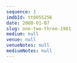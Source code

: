 ```yaml
---
sequence: 1
imdbId: tt0055256
date: 2008-01-07
slug: one-two-three-1961
medium: null
venue: null
venueNotes: null
mediumNotes: null
---
```


